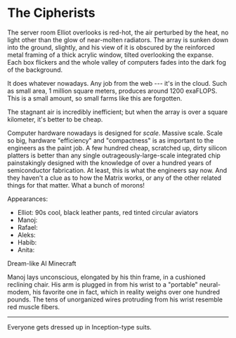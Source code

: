 # The Cipherists

The server room Elliot overlooks is red-hot, the air perturbed by the heat, no
light other than the glow of near-molten radiators. The array is sunken down
into the ground, slightly, and his view of it is obscured by the reinforced
metal framing of a thick acrylic window, tilted overlooking the expanse. Each
box flickers and the whole valley of computers fades into the dark fog of the
background.













It does whatever nowadays. Any job from the web --- it's in the cloud. Such as
small area, 1 million square meters, produces around 1200 exaFLOPS. This is a
small amount, so small farms like this are forgotten.

The stagnant air is incredibly inefficient; but when the array is over a square
kilometer, it's better to be cheap.

Computer hardware nowadays is designed for _scale_. Massive scale. Scale so big,
hardware "efficiency" and "compactness" is as important to the engineers as the
paint job. A few hundred cheap, scratched up, dirty silicon platters is better
than any single outrageously-large-scale integrated chip painstakingly designed
with the knowledge of over a hundred years of semiconductor fabrication. At
least, this is what the engineers say now. And they haven't a clue as to how the
Matrix works, or any of the other related things for that matter. What a bunch
of morons!

Appearances:

* Elliot: 90s cool, black leather pants, red tinted circular aviators
* Manoj:
* Rafael: 
* Aleks:
* Habib:
* Anita:


Dream-like AI Minecraft

Manoj lays unconscious, elongated by his thin frame, in a cushioned reclining
chair. His arm is plugged in from his wrist to a "portable" neural-modem, his
favorite one in fact, which in reality weighs over one hundred pounds. The tens
of unorganized wires protruding from his wrist resemble red muscle fibers.









* * *

Everyone gets dressed up in Inception-type suits.

<!-- Elliot and his crew have been hunkered down for the past few weeks, preparing
for an assignment. Equivalent to one hundred million liters; in fact, it is the
biggest gig in the last six months. Manoj Ramanathan and Elliot are in the Net,
working on confirming the target’s person one last time. Manoj lays unconscious,
elongated by his thin frame, in a cushioned reclining chair. His arm is plugged
in from his wrist to a “portable” neural-modem, his favorite one in fact, which
in reality weighs three hundred pounds. The tens of unorganized wires protruding
from his wrist resemble red muscle fibers.

Elliot, on the other hand, has his wireless ten-pound neural-modem in a
backpack, plugged into the back of his head; he’s refused any enhancements
beyond the standard neural-interface, so he only has the standard connection
available. Unlike Manoj, he relaxes sitting on the edge of the window, one leg
on it as he looks over the quiet inferno of the computers. He is scruffy and
stubbly, with unkempt hair and round red-tinted glasses, which he actually wears
with prescription lenses despite the availability of cheap neural-vision
replacements. Manoj on the other hand spares no expense in enhancing his body:
neural-vision, synthetic tissue, hardware-based memory failsafes, and everything
in between.

Out of the dark, Rafael Bosak reveals himself, his face dominated by thick
eyebrows and a messy beard, and begins talking, absentmindedly, “Elliot, get
your stuff, let's go; Habib’s your escort, you’ve got the comms with Manoj.
He’ll handle the rest on the Net end, don’t keep yourself too deep in now, just
enough to be there just in case.”

“Alright, nothing’s changed then? All good?”

“Yes. Say your goodbyes to this spot, it’s great—super fast too, but we’re gonna
move right after this.” He, too, looks out the window at the computers, humming
in their splendor. A large cable pierces through a hole in the concrete
conjoining into a single databus that runs to the core of the data center. Its
end split to all the Netists haphazardly, including Elliot’s wireless setup.
It’s the best connection to the Net possible.

Elliot gets up from the sill and walks over to Rafael, patting Manoj on the
shoulder, before moving towards the door of the maintenance room past Rafael.
Provisions litter the place, now long consumed and discarded in the small room.
On the stepped concrete floor, two others are busying themselves. Habib Khalil
awaits at the door as the two others arrive, his presence alone putting hair on
the chest of the rest: muscular, clean-shaven, and with styled hair; he holds
his rifle—an ancient design: single-shot and bolt-action with a lensed scope, no
computers or electronics anywhere. All three walk into the corporate maintenance
hallways of the data center, one of hundreds throughout Kernel handling the bulk
of computation for the Net. The hallways are plain gray, concrete, and
claustrophobic; dimly lit by faint red LED strips.

As the door closes, Anita Singh wishes good luck to them before she and Jordan
Hayes return to the Net, delegated to other, unrelated tasks. The door closes
with an airtight squeal and locks remotely as Rafael enters a passcode on his
tablet. After a few minutes walking down the twisting hallways, the three arrive
at their tunnel, hidden behind a tarp marked “caution”, surrounded by cones and
tape. No one wanders these halls, except maybe every fifty-or-so years. The
three are quiet with anticipation, crawling out of the small tunnel to the
larger tunnel of Kernel’s ventilation system, which resides above most server
rooms. Near the tunnel’s exit is a ladder leading out to the alley above.

The three men push the man-hole cover aside and climb out into the zig-zagging
alleyways of Lower Kans, a few hundred feet from a small arterial road. Rafael’s
car is about a mile away from the tunnel, parked next to a small Kernelese
restaurant which serves only local, hydroponically grown produce at a steep
premium. The car is tan colored, small, and mostly cheap plastic. Most people in
Lower Kans and the nearby districts travel by metro or hydrogen scooters.

“1021 West Morley, Kans,” Rafael says, “it’s a forty-five minute drive from
here.” He reaches into his pocket to grab his tablet again, unlocking his car
and vanguarding the route.

“From all we’ve gathered, he has no enhancements beyond the standard
neural-interface, right? An old air-powered shot will do the trick, silent too,”
Habib states rhetorically, now in the car’s dusty interior, cleaning his rifle
excessively and loading an air-cartridge bullet. The car moves silently, powered
by hydrogen, but it vibrates and shows its age nevertheless. It’s make,
disintegrated during the Great Data War; it’s model, out of production for at
least one-hundred years.

“You only get one shot, Habib, make it count. Manoj and Elliot have been working
on this for four weeks now,” Rafael says, while waving his hand to the back seat
where Habib sits. He drives through the narrow streets of Lower Kans, where he
and the others have been for some weeks.

“Yes yes,” Habib continues cleaning his rifle.

The streets are dusty like the car, and near the outskirts of Kans, the
buildings are short, no more than five stories, all plain, concrete, and sandy
in color. Ancient cellular spires litter the rooftops, and small
hydrogen-powered scooters litter shop fronts and residences. The streets are
likewise packed with honking scooters. Wires criss-cross between buildings, some
running underground towards the Net’s infrastructure. Out of all the districts
in the city of Kernel, Kans is the most populous, mostly because of the
district’s center where the heart of the city lies. West Morley resides in this
core, affluent and glittery.

“You guys should visit Herresh! Lower Kans basically looks like it nowadays,
although we are on the outskirts of the district,” Rafael jokes. He was born in
Herresh—a seemingly permanent refugee camp formed after the Great Data War—and
was never given a neural-interface before birth. Because of this, he resents his
parents, becoming a devout Dataist, even after the actions and against the final
wishes of his grandfather, Aleks Bosak.

“Don’t go on about your whole spiel about Dataism, Rafael,” Elliot looks out his
window to his right and sees some people playing with a ball, seemingly
un-interfaced, “Europe was glassed a hundred years ago, and the Dataists caused
it as far as I’m concerned,” Elliot says this to annoy the ideologue, not
actually caring initially.

“Your capacity for nuance amazes me, Elliot,” Rafael says, gripping the wheel
tighter, “now, our corporate target you can agree must go, correct?”

“Of course, the rich bozo just acquired half the Net infrastructure in Kans; and
we’re being paid handsomely by Technica anyways. We get to keep the datakeys
too, per the contract. Weird, but I guess they see taking out Vue as more
important than getting back the stuff he took, which wasn’t more than a few
small load-bearing data centers, I’m pretty sure.” The car pulls around a
corner, lit by the dim red glow of the street lights just awakening as the sun
sets. “We can of course just keep the datakeys for ourselves. I’d prefer to
actually keep them (and I bet everyone else too), but I know you wouldn’t allow
that, mister righteous one.”

From the backseat, Habib retorts, “And what would you have us do with them,
Elliot? Just turn the servers into our personal fief? Of course you would—the
consequences of not holding yourself accountable.” Habib shares many views with
Rafael, despite not being a Netist like Elliot and Manoj; and Anita, although
she is still new to the crew. Rafael and Habib both consider themselves
Dataists.

“I’d be a benevolent dictator.” Elliot says half joking.

“Oh really,” Habib laughs at this, “so what about the other guy, would he not be
considered such?”

Elliot continues with conviction this time, ironically, “No, and we would be
able to accomplish a significant amount with complete control: first, with
control over the infrastructure exclusively, we could organize expansion
projects easily. Just think about where we were, that corporate load-bearing
data center. Could someone have built that without exclusive control over its
datakeys? Most certainly not. Second, who would we even give the datakeys to?
Just random people on the Net, over itself; or would we distribute them
ourselves in reality. Third, the money we could make with the datakeys could be
used to build up the Net, and it would be a lot more than if we just gave them
away to random people without the capacity to make that much money.

“Tell me what good have the Dataists done in the quest for the liberation of the
Net? The Great Data War? A glassed Europe? Rafael would know, and the ‘data’ is
already free now, and wasn’t that the primary mission of the Dataists? I can go
to any library server and find any text, film, photo, schematic, die, or
whatever instantly, and with no restrictions, per international law, itself
formed from your compromise with the Anti-Dataist corporations and so on: to let
them keep control over the infrastructure in exchange for them giving up their
mass cold-storage projects. What’ve we done concerning the Net to hold ourselves
with such high regard—so morally righteous?”

Habib continues before Rafael can interject. “The Dataists have always believed
in both data freedom and non-corporate control over the Net. You’ve failed to
explain how your control would differ at all from his. What stops him from being
so benevolent like you? If we can so easily be as such, then why not try to
convince him to act as such? No, the idea of a ‘benevolent dictator’ means
putting the Net in the hands of someone you must trust, and I’d prefer to have
it so no one person has the capacity to control everything.”

“You guys are gonna end up glassing the rest of the world ignoring compromise
like this. Our small actions, of course, don’t add up to much; and they're at
the behest of clients, and not our personal convictions. But if you Dataists
keep this up, ignoring international treaties, it’s gonna go that way.” As
Elliot says this, in the back of his mind, like a morning dream, Manoj tells him
to shut up. Manoj does not consider himself a devout Dataist, similar to Elliot
and the rest of the crew. “Alright, enough talk, Manoj’s harassing me. Back to
the job then; damn corporate Cipherists. Just a big waste of time really, but
that’s the consequence of a peacetime Cipher.”

“I’d rather have a low fry rate than open warfare.” Rafael says, Habib nodding
in agreement.

“Of course, but it’s still a pain when all these corporate types take it as an
opportunity to flaunt themselves on the Net, risk free. Nowadays, it’s easier to
employ Habib’s skills than to get a Netist to unmask a Cipher user and fry
them.”

“Yeah,” Habib says, shifting himself to the middle seat while straining against
his seat-belt, “—unfortunate, really. My grandparents always talked about how
when they were growing up, the Netists who created the Cipher forced millions of
civilians to use it during the war to increase the chance of any one random fry
killing a civilian. Their whole town was basically forced to connect to the Net
by Cipher, kept there by a few armed guards—those of course being Anti-Dataist
scum, although I will admit the Dataists definitely aren’t perfect in that
regard. It wasn’t important what they did on the Net, just that they were part
of the Cipher’s pool. But now the civilians using the Cipher are using it
voluntarily, seemingly—which of course results in the super low termination rate
we see today.” Habib leans forward between the two front car seats, his arms
relaxed on the backs of each chair.

“It’s like 0.1 percent yearly right now, I’m pretty sure. Manoj?” Elliot says
over the Net and outloud, preparing to echo the response to Rafael and Habib.

“Something like that,” Manoj says while talking with Adrian Vue, the target.
Elliot isn’t deep in, so he isn’t really part of the conversation with either of
them in the Net. 

“Adrian? I bet you check often, being that you’re corporate yourself. You’ve
gotta make sure it's actually worth it, valuing your life as much as you. On the
other hand, me and Apollo are more concerned with anonymity of course, and it’s
probably safer than connecting without the Cipher anyways.”

“Yeah, I checked this morning and it was something like 0.102 percent. My
Netists all tell me that my chances of getting fried would be higher if I
connected without it. Anyways, I will say it’s quite rare to find someone who
even knows what chess is, let-alone how to play. Honestly, you’re quite terrible
at it. It amazes me that you subject yourself to losing against me over and
over. I’m fairly certain you have some kind of offer you’d like to make with me,
we’ve been meeting over the Net every-once-in-awhile for the past few weeks. You
can stop buttering me up now, what’s the offer?”

Elliot, Manoj, and Adrian all use the Cipher, which makes frying someone over
the Net impossible, as the Cipher scrambles its users amongst themselves.
Basically, each user connects to the Net through another user’s host—their
neural-interface basically, and vice versa, giving up their own host to another
random user. So, terminating someone’s host over the Net, whose signal is using
the Cipher, will result in the death of a random user, and not the intended
target.

“I’m probably the best chess player you’ll ever find nowadays, unfortunately;
but yes, we have been buttering you up. I was about to tell you the offer too,
so here it is I guess: Before Technica fled the load-bearing data centers, I’m
guessing they DRMed most of the good non-server based defensive programs still
leftover on—”

“Wow,” Adrian interrupts, looking over at a relaxing figure on a virtual leather
couch: Elliot’s current pseudonymous signal, Apollo, “you’re double-signal
friend here is basically just dozing off here, what’s he up to in reality?” All
three are hanging out on a classy server owned by the Kans municipal government,
with swirling whisky, cigars, and pretentious novels. The ceilings of the
virtual environment seem to pierce through clouds, and plenty of tables cover
the red woolen carpet. Behind Adrian is an ornate bar, normally empty on
weekdays, which seems to extend miles.

Since the server is owned by the municipality, user’s hosts are well protected
from any malicious actors. In comparison to some of the underground
servers—where connecting via the Cipher is basically a must—most users on the
municipal servers connect with their actual hosts. The municipal servers are
used mostly for data storage and simple interactions of the Net, nothing like
the awesome experiences facilitated elsewhere, often on less cautious servers.
Most school, business, or other servers fall under corporate control, with
municipal ownership amounting to very little of the Net. However, compared to
the rest of the Net, despite their lack of functionality, they are generally the
most reliable for simple person-to-person communication.

“Oh, right now he’s just doing some household chores and stuff I bet.
Double-signals really can’t keep themselves invested in anything.”

“I heard that!” Elliot says to Manoj, annoyed. “Just remember that I’m a pretty
lossy double-signal to begin with, there’re plenty of good ones out there. You
have no experience of keeping yourself in the Net and reality at the same time,
so trust me, it’s hard.”

“I remember you had the funniest way of describing the feeling, what was it? Ah,
yes! You said it was like drunk driving as you daydream about drunk driving.”
Adrian laughs at Manoj’s comment, putting a virtual cigar between his lips. His
signal looks identical to him, as he only uses the Cipher for protection and not
anonymity.

“Return to convo. on DRMed programs somehow

Too much information is dumped here. Spread it out more with dialogue, including
descriptions of inner Kans as our crew arrives at Adrian Vue's safe house (move
some of the reveal about the target to an early part). Maybe move the
explanation of the Cipher to later, when needed to explain why Adrian Vue wasn't
just taken out over the Net:

Elliot and Manoj have never connected to the Net without using the Cipher—both
referring to themselves as Cipherists, but Anita is a bit disturbed by it, not
so much to call herself a Anti-Cipherist however. Giving up your host to another
is, to some, equivalent to putting your life into the hands of the Cipher. Many
are disturbed to almost a reverent degree by this selling of the soul, often
referred to as Anti-Cipherists, many simply because of its hand in the
escalation of the Great Data War. Currently connected to the Net, the corporate
client uses the Cipher as well to protect himself from host termination. Given
that the Cipher’s termination rate is only around 0.1 percent per year at the
moment, a relatively low rate in comparison to the past few years, its use has
exploded to non-criminals and the like, simply wanting to ensure their
connections to the Net are better protected.

Despite weeks of effort surveilling the target in the Net, his actual host—used
by some other random signal—has not been found. Reluctantly, Habib’s skills have
become necessary. Not being able to unmask his actual host on the Net, it was
easier to simply get him to spill the location of his safe house, where he has
resided since his acquisition of Technica’s largest Kans datacenter. This
acquisition took place a few months ago during a small skirmish above the
datacenter between a few hundred armed corporate forces of Technica and the
personal mercenaries of the current target, Adrian Vue. Cobalt Saber was
contracted to kill Adrian Vue by Technica, making the Dataist’s of the group
hypocritics, really.

Going through lower Kans, as it’s called, Rafael navigates the erratic unmarked
streets towards central Kans, where the target lives. As the car approaches,
buildings grow taller and more metallic, chrome and glossy. The silver buildings
turn on dim, expansive flood lights for the night. The cacophony of the city
grows with the thousands of pedestrians in the city growing nearer. Edges are
smoothed and modern, fitting with the uniform silver. Streets expand to
multi-lane roads, and they begin to stack themselves, no more than three or four
layers though.

“Our target’s little ‘incident’ ” -->
